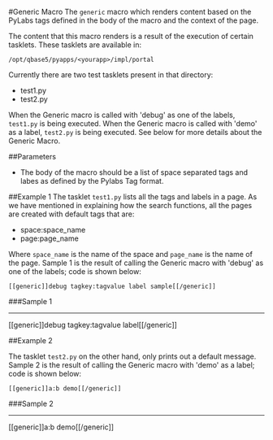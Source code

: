 #Generic Macro
The `generic` macro which renders content based on the PyLabs tags defined in the body of the macro and the context of the page.

The content that this macro renders is a result of the execution of certain tasklets. These tasklets are available in:

    /opt/qbase5/pyapps/<yourapp>/impl/portal

Currently there are two test tasklets present in that directory:

* test1.py
* test2.py

When the Generic macro is called with 'debug' as one of the labels, `test1.py` is being executed. When the Generic macro is called with 'demo' as a label, `test2.py` is being executed.
See below for more details about the Generic Macro.


##Parameters

* The body of the macro should be a list of space separated tags and labes as defined by the Pylabs Tag format.


##Example 1
The tasklet `test1.py` lists all the tags and labels in a page. As we have mentioned in explaining how the search functions, all the pages are created with default tags that are:

* space:space\_name
* page:page\_name

Where `space_name` is the name of the space and `page_name` is the name of the page. Sample 1 is the result of calling the Generic macro with 'debug' as one of the labels; code is shown below:

    [[generic]]debug tagkey:tagvalue label sample[[/generic]]


###Sample 1

---
[[generic]]debug tagkey:tagvalue label[[/generic]]


##Example 2

The tasklet `test2.py` on the other hand, only prints out a default message. Sample 2 is the result of calling the Generic macro with 'demo' as a label; code is shown below:

    [[generic]]a:b demo[[/generic]]


###Sample 2

---
[[generic]]a:b demo[[/generic]]
